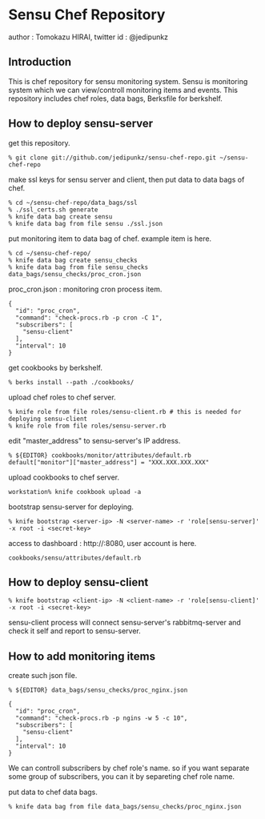 Sensu Chef Repository
====

author : Tomokazu HIRAI, twitter id : @jedipunkz

Introduction
----

This is chef repository for sensu monitoring system. Sensu is monitoring system
which we can view/controll monitoring items and events. This repository
includes chef roles, data bags, Berksfile for berkshelf.

How to deploy sensu-server
---

get this repository.

    % git clone git://github.com/jedipunkz/sensu-chef-repo.git ~/sensu-chef-repo

make ssl keys for sensu server and client, then put data to data bags of chef.

    % cd ~/sensu-chef-repo/data_bags/ssl
    % ./ssl_certs.sh generate
    % knife data bag create sensu
    % knife data bag from file sensu ./ssl.json

put monitoring item to data bag of chef. example item is here.

    % cd ~/sensu-chef-repo/
    % knife data bag create sensu_checks
    % knife data bag from file sensu_checks data_bags/sensu_checks/proc_cron.json

proc_cron.json : monitoring cron process item.

    {
      "id": "proc_cron",
      "command": "check-procs.rb -p cron -C 1",
      "subscribers": [
        "sensu-client"
      ],
      "interval": 10
    }

get cookbooks by berkshelf.

    % berks install --path ./cookbooks/

upload chef roles to chef server.

    % knife role from file roles/sensu-client.rb # this is needed for deploying sensu-client
    % knife role from file roles/sensu-server.rb

edit "master_address" to sensu-server's IP address.

    % ${EDITOR} cookbooks/monitor/attributes/default.rb
    default["monitor"]["master_address"] = "XXX.XXX.XXX.XXX"

upload cookbooks to chef server.
    
    workstation% knife cookbook upload -a

bootstrap sensu-server for deploying.

    % knife bootstrap <server-ip> -N <server-name> -r 'role[sensu-server]' -x root -i <secret-key>

access to dashboard : http://<server-ip>:8080, user account is here.

    cookbooks/sensu/attributes/default.rb

How to deploy sensu-client
----

    % knife bootstrap <client-ip> -N <client-name> -r 'role[sensu-client]' -x root -i <secret-key>

sensu-client process will connect sensu-server's rabbitmq-server and check it
self and report to sensu-server.

How to add monitoring items
----

create such json file.

    % ${EDITOR} data_bags/sensu_checks/proc_nginx.json

    {
      "id": "proc_cron",
      "command": "check-procs.rb -p ngins -w 5 -c 10",
      "subscribers": [
        "sensu-client"
      ],
      "interval": 10
    }

We can controll subscribers by chef role's name. so if you want separate some
group of subscribers, you can it by separeting chef role name.

put data to chef data bags.

    % knife data bag from file data_bags/sensu_checks/proc_nginx.json

